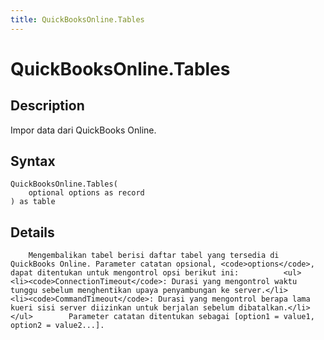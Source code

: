 ```yaml
---
title: QuickBooksOnline.Tables
---
```


# QuickBooksOnline.Tables


## Description

Impor data dari QuickBooks Online.


## Syntax

```powerquery
QuickBooksOnline.Tables(
    optional options as record
) as table
```


## Details

        Mengembalikan tabel berisi daftar tabel yang tersedia di QuickBooks Online. Parameter catatan opsional, <code>options</code>, dapat ditentukan untuk mengontrol opsi berikut ini:          <ul>            <li><code>ConnectionTimeout</code>: Durasi yang mengontrol waktu tunggu sebelum menghentikan upaya penyambungan ke server.</li>            <li><code>CommandTimeout</code>: Durasi yang mengontrol berapa lama kueri sisi server diizinkan untuk berjalan sebelum dibatalkan.</li>          </ul>        Parameter catatan ditentukan sebagai [option1 = value1, option2 = value2...].    


